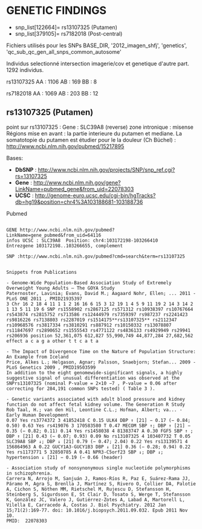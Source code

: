GENETIC FINDINGS
================

- snp_list[122664]= rs13107325 (Putamen)
- snp_list[379105]= rs7182018 (Post-central)

Fichiers utilisés pour les SNPs
BASE_DIR,
    '2012_imagen_shfj',
    'genetics',
    'qc_sub_qc_gen_all_snps_common_autosome'

Individus selectionné intersection imagerie/cov et genetique d'autre part. 1292 individus.

rs13107325
AA :  1106 
AB : 169 
BB :  8 

rs7182018
AA : 1069 
AB : 203 
BB : 12 


rs13107325 (Putamen)
--------------------

point sur rs13107325 : Gene : SLC39A8 (reverse) zone intronique : misense
Régions mise en avant : la partie interieure du putamen et mediane. La somatotopie du putamen est étudier pour le la douleur (Ch Büchel) : http://www.ncbi.nlm.nih.gov/pubmed/15217895


Bases:

- **DbSNP** : http://www.ncbi.nlm.nih.gov/projects/SNP/snp_ref.cgi?rs=13107325
- **Gene** : http://www.ncbi.nlm.nih.gov/gene?LinkName=pubmed_gene&from_uid=22078303
- **UCSC** : http://genome-euro.ucsc.edu/cgi-bin/hgTracks?db=hg19&position=chr4%3A103188681-103188736


Pubmed
~~~~~~

GENE http://www.ncbi.nlm.nih.gov/pubmed?LinkName=gene_pubmed&from_uid=64116
infos UCSC : SLC39A8  Position: chr4:103172198-103266410
Entrezgene 103172198..103266655, complement

SNP :http://www.ncbi.nlm.nih.gov/pubmed?cmd=search&term=rs13107325


Snippets from Publications

- Genome-Wide Population-Based Association Study of Extremely Overweight Young Adults – The GOYA Study
Paternoster, Lavinia; Evans, David M.; Aagaard Nohr, Ellen; ... 2011 - PLoS ONE 2011 , PMID21935397 
3 Chr 16 2 18 4 11 1 1 2 16 16 6 15 3 12 19 1 4 5 9 11 19 2 14 3 14 2 1 13 5 11 19 6 SNP rs1558902 rs2867125 rs571312 rs10938397 rs10767664 rs543874 rs2815752 rs713586 rs12444979 rs7359397 rs987237 rs2241423 rs9816226 rs7138803 rs2287019 rs1514175**rs13107325** rs2112347 rs10968576 rs3817334 rs3810291 rs887912 rs10150332 rs13078807 rs11847697 rs2890652 rs1555543 rs4771122 rs4836133 rs4929949 rs29941 rs206936 position 52,361,075 612,827 55,990,749 44,877,284 27,682,562 effect a c a g a other t t c a t a  

- The Impact of Divergence Time on the Nature of Population Structure: An Example from Iceland
Price, Alkes L.; Helgason, Agnar; Palsson, Snaebjorn; Stefan... 2009 - PLoS Genetics 2009 , PMID19503599 
In addition to the eight genomewide-significant signals, a highly suggestive signal of unusual differentiation was observed at the SNPrs13107325 (nominal P-value = 2×10 −7 , P-value = 0.06 after correcting for 284,191 common SNPs tested) ( Table 3 ). 

- Genetic variants associated with adult blood pressure and kidney function do not affect fetal kidney volume. The Generation R Study
Rob Taal, H.; van den Hil, Leontine C.L.; Hofman, Albert; va... - Early Human Development 
0.07 Yes rs3774372 3 41852418 C 0.15 ULK4 DBP ↑ [21] − 0.17 (− 0.84; 0.50) 0.63 Yes rs419076 3 170583580 T 0.47 MECOM SBP ↑; DBP ↑ [21] − 0.35 (− 0.82; 0.11) 0.14 Yes rs1458038 4 81383747 A 0.30 FGF5 SBP ↑ ; DBP ↑ [21] 0.43 (− 0.07; 0.93) 0.09 No rs13107325 4 103407732 T 0.05 SLC39A8 SBP ↓; DBP ↓ [21] 0.79 (− 0.47; 2.04) 0.22 Yes rs13139571 4 156864963 A 0.22 GUCY1A3-GUCY1B3 DBP ↓ [21] 0.36 (− 0.28; 0.94) 0.22 Yes rs1173771 5 32850785 A 0.41 NPR3-C5orf23 SBP ↓; DBP ↓; hypertension ↓ [21] − 0.19 (− 0.66 (header)

- Association study of nonsynonymous single nucleotide polymorphisms in schizophrenia.
Carrera N, Arrojo M, Sanjuán J, Ramos-Ríos R, Paz E, Suárez-Rama JJ, Páramo M, Agra S, Brenlla J, Martínez S, Rivero O, Collier DA, Palotie A, Cichon S, Nöthen MM, Rietschel M, Rujescu D, Stefansson H, Steinberg S, Sigurdsson E, St Clair D, Tosato S, Werge T, Stefansson K, González JC, Valero J, Gutiérrez-Zotes A, Labad A, Martorell L, Vilella E, Carracedo Á, Costas J. Biol Psychiatry. 2012 Jan 15;71(2):169-77. doi: 10.1016/j.biopsych.2011.09.032. Epub 2011 Nov 10.
PMID:  22078303 


